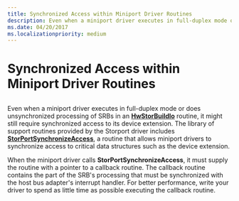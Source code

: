 ```yaml
---
title: Synchronized Access within Miniport Driver Routines
description: Even when a miniport driver executes in full-duplex mode or has unsynchronized processing of SRBs, it might still require synchronized access.
ms.date: 04/20/2017
ms.localizationpriority: medium
---
```


# Synchronized Access within Miniport Driver Routines


## <span id="ddk_synchronized_access_within_unsynchronized_miniport_driver_routines"></span><span id="DDK_SYNCHRONIZED_ACCESS_WITHIN_UNSYNCHRONIZED_MINIPORT_DRIVER_ROUTINES"></span>


Even when a miniport driver executes in full-duplex mode or does unsynchronized processing of SRBs in an [**HwStorBuildIo**](/windows-hardware/drivers/ddi/storport/nc-storport-hw_buildio) routine, it might still require synchronized access to its device extension. The library of support routines provided by the Storport driver includes [**StorPortSynchronizeAccess**](/windows-hardware/drivers/ddi/storport/nf-storport-storportsynchronizeaccess), a routine that allows miniport drivers to synchronize access to critical data structures such as the device extension.

When the miniport driver calls **StorPortSynchronizeAccess**, it must supply the routine with a pointer to a callback routine. The callback routine contains the part of the SRB's processing that must be synchronized with the host bus adapter's interrupt handler. For better performance, write your driver to spend as little time as possible executing the callback routine.

 

